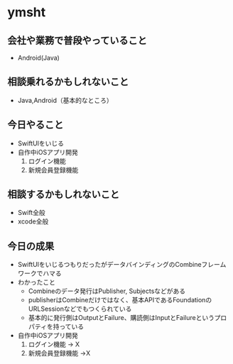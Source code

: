 # ymsht

## 会社や業務で普段やっていること
- Android(Java)

## 相談乗れるかもしれないこと
- Java,Android（基本的なところ）

## 今日やること
- SwiftUIをいじる
- 自作中iOSアプリ開発
    1. ログイン機能
    2. 新規会員登録機能

## 相談するかもしれないこと
- Swift全般
- xcode全般

## 今日の成果
- SwiftUIをいじるつもりだったがデータバインディングのCombineフレームワークでハマる
- わかったこと
    - Combineのデータ発行はPublisher, Subjectsなどがある
    - publisherはCombineだけではなく、基本APIであるFoundationのURLSessionなどでもつくられている
    - 基本的に発行側はOutputとFailure、購読側はInputとFailureというプロパティを持っている
- 自作中iOSアプリ開発
    1. ログイン機能 -> X
    2. 新規会員登録機能 ->X